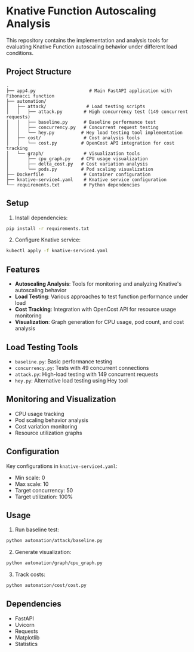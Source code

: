 # Knative Function Autoscaling Analysis

This repository contains the implementation and analysis tools for evaluating Knative Function autoscaling behavior under different load conditions.

## Project Structure

```
.
├── app4.py                    # Main FastAPI application with Fibonacci function
├── automation/
│   ├── attack/               # Load testing scripts
│   │   ├── attack.py        # High concurrency test (149 concurrent requests)
│   │   ├── baseline.py      # Baseline performance test
│   │   ├── concurrency.py   # Concurrent request testing
│   │   └── hey.py          # Hey load testing tool implementation
│   ├── cost/                # Cost analysis tools
│   │   └── cost.py         # OpenCost API integration for cost tracking
│   └── graph/               # Visualization tools
│       ├── cpu_graph.py    # CPU usage visualization
│       ├── delta_cost.py   # Cost variation analysis
│       └── pods.py         # Pod scaling visualization
├── Dockerfile               # Container configuration
├── knative-service4.yaml    # Knative service configuration
└── requirements.txt         # Python dependencies
```

## Setup

1. Install dependencies:
```bash
pip install -r requirements.txt
```

2. Configure Knative service:
```bash
kubectl apply -f knative-service4.yaml
```

## Features

- **Autoscaling Analysis**: Tools for monitoring and analyzing Knative's autoscaling behavior
- **Load Testing**: Various approaches to test function performance under load
- **Cost Tracking**: Integration with OpenCost API for resource usage monitoring
- **Visualization**: Graph generation for CPU usage, pod count, and cost analysis

## Load Testing Tools

- `baseline.py`: Basic performance testing
- `concurrency.py`: Tests with 49 concurrent connections
- `attack.py`: High-load testing with 149 concurrent requests
- `hey.py`: Alternative load testing using Hey tool

## Monitoring and Visualization

- CPU usage tracking
- Pod scaling behavior analysis
- Cost variation monitoring
- Resource utilization graphs

## Configuration

Key configurations in `knative-service4.yaml`:
- Min scale: 0
- Max scale: 10
- Target concurrency: 50
- Target utilization: 100%

## Usage

1. Run baseline test:
```bash
python automation/attack/baseline.py
```

2. Generate visualization:
```bash
python automation/graph/cpu_graph.py
```

3. Track costs:
```bash
python automation/cost/cost.py
```

## Dependencies

- FastAPI
- Uvicorn
- Requests
- Matplotlib
- Statistics